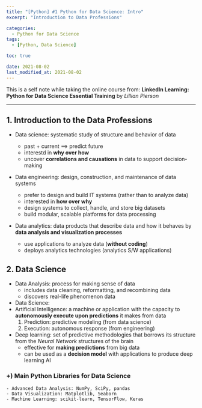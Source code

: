 ```yaml
---
title: "[Python] #1 Python for Data Science: Intro"
excerpt: "Introduction to Data Professions"

categories:
  - Python for Data Science
tags:
  - [Python, Data Science]

toc: true

date: 2021-08-02
last_modified_at: 2021-08-02
---
```


This is a self note while taking the online course from:
**LinkedIn Learning: Python for Data Science Essential Training** by _Lillian Pierson_

---

## 1. Introduction to the Data Professions

- Data science: systematic study of structure and behavior of data

  - past + current ==> predict future
  - interestd in **why over how**
  - uncover **correlations and causations** in data to support decision-making

- Data engineering: design, construction, and maintenance of data systems

  - prefer to design and build IT systems (rather than to analyze data)
  - interested in **how over why**
  - design systems to collect, handle, and store big datasets
  - build modular, scalable platforms for data processing

- Data analytics: data products that describe data and how it behaves by **data analysis and visualization processes**
  - use applications to analyze data (**without coding**)
  - deploys analytics technologies (analytics S/W applications)

## 2. Data Science

- Data Analysis: process for making sense of data
  - includes data cleaning, reformatting, and recombining data
  - discovers real-life phenomenon data
- Data Science:
- Artificial Intelligence: a machine or application with the capacity to **autonomously execute upon predictions** it makes from data
  1. Prediction: predictive modeling (from data science)
  2. Execution: autonomous response (from engineering)
- Deep learning: set of predictive methodologies that borrows its structure from the _Neural Network_ structures of the brain
  - effective for **making predictions** from big data
  - can be used as a **decision model** with applications to produce deep learning AI

### +) Main Python Libraries for Data Science

    - Advanced Data Analysis: NumPy, SciPy, pandas
    - Data Visualization: Matplotlib, Seaborn
    - Machine Learning: scikit-learn, TensorFlow, Keras
